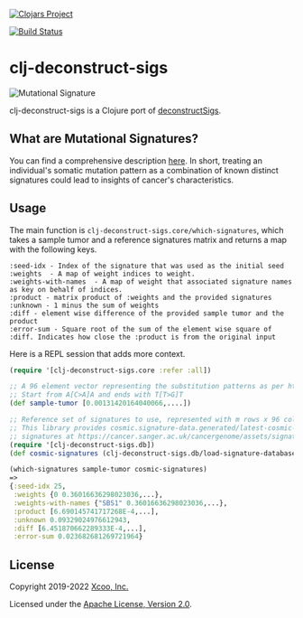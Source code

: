 [![Clojars Project](https://img.shields.io/clojars/v/clj-deconstruct-sigs.svg)](https://clojars.org/clj-deconstruct-sigs)

[![Build Status](https://travis-ci.org/chrovis/clj-deconstruct-sigs.svg?branch=master)](https://travis-ci.org/chrovis/clj-deconstruct-sigs)

# clj-deconstruct-sigs

![Mutational Signature](docs/img/v3.2_SBS3_PROFILE_GA_GRCh37_ygeJJyb.original.jpg "Mutational Signature")

clj-deconstruct-sigs is a Clojure port of [deconstructSigs](https://github.com/raerose01/deconstructSigs).

## What are Mutational Signatures?

You can find a comprehensive description [here](https://cancer.sanger.ac.uk/cosmic/signatures).
In short, treating an individual's somatic mutation pattern as a combination of known distinct signatures could lead to insights of cancer's characteristics.

## Usage

The main function is `clj-deconstruct-sigs.core/which-signatures`, which takes a sample tumor and a reference signatures matrix and returns a map with the following keys.

```
:seed-idx - Index of the signature that was used as the initial seed
:weights  - A map of weight indices to weight.
:weights-with-names  - A map of weight that associated signature names as key on behalf of indices.
:product - matrix product of :weights and the provided signatures
:unknown - 1 minus the sum of weights
:diff - element wise difference of the provided sample tumor and the product
:error-sum - Square root of the sum of the element wise square of :diff. Indicates how close the :product is from the original input
```

Here is a REPL session that adds more context.

```clojure
(require '[clj-deconstruct-sigs.core :refer :all])

;; A 96 element vector representing the substitution patterns as per https://cancer.sanger.ac.uk/cosmic/signatures.
;; Start from A[C>A]A and ends with T[T>G]T
(def sample-tumor [0.00131420164040066,....])

;; Reference set of signatures to use, represented with m rows x 96 columns.
;; This library provides cosmic.signature-data.generated/latest-cosmic-signatures which is based on parsing the latest
;; signatures at https://cancer.sanger.ac.uk/cancergenome/assets/signatures_probabilities.txt
(require '[clj-deconstruct-sigs.db])
(def cosmic-signatures (clj-deconstruct-sigs.db/load-signature-database "dev-resources/COSMIC_v3.2_SBS_GRCh38.txt"))

(which-signatures sample-tumor cosmic-signatures)
=>
{:seed-idx 25,
 :weights {0 0.36016636298023036,...},
 :weights-with-names {"SBS1" 0.36016636298023036,...},
 :product [6.690145741717268E-4,...],
 :unknown 0.09329024976612943,
 :diff [6.451870662289333E-4,...],
 :error-sum 0.023682681269721964}
```

## License

Copyright 2019-2022 [Xcoo, Inc.](https://xcoo.jp/)

Licensed under the [Apache License, Version 2.0](LICENSE).
